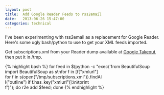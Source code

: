 ```yaml
---
layout: post
title:  Add Google Reader Feeds to rss2email 
date:   2013-06-26 15:47:00
categories: technical
---
```


I've been experimenting with rss2email as a replacement for Google Reader.  Here's some ugly bash/python to use to get your XML feeds imported.

Get subscriptions.xml from your Reader dump available at <a href="https://www.google.com/takeout/">Google Takeout</a>, then put it in /tmp.

{% highlight bash %}
for feed in $(python -c "exec('from BeautifulSoup \
import BeautifulSoup as s\nfor f in [f[\"xmlurl\"]\
for f in s(open(\"/tmp/subscriptions.xml\")).findAl\
l(\"outline\") if f.has_key(\"xmlurl\")]:\n\tprint \
f')"); do r2e add $feed; done
{% endhighlight %}
